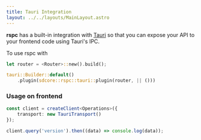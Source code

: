```yaml
---
title: Tauri Integration
layout: ../../layouts/MainLayout.astro
---
```


**rspc** has a built-in integration with [Tauri](https://tauri.app/) so that you can expose your API to your frontend code using Tauri's IPC.

To use rspc with

```rust
let router = <Router>::new().build();

tauri::Builder::default()
    .plugin(sdcore::rspc::tauri::plugin(router, || ()))
```

### Usage on frontend

```typescript
const client = createClient<Operations>({
	transport: new TauriTransport()
});

client.query('version').then((data) => console.log(data));
```